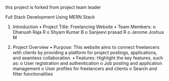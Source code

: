 this project is forked from project team leader 


Full Stack Development Using MERN Stack

1. Introduction
•	Project Title: Freelancing Website
•	Team Members:
o	Dhanush Raja R
o	Shyam Kumar B
o	Sanjeevi prasad R
o	Jerome Joshua M

2. Project Overview
•	Purpose:
This website aims to connect freelancers with clients by providing a platform for project postings, applications, and seamless collaboration.
•	Features:
Highlight the key features, such as:
o	User registration and authentication
o	Job posting and application management
o	User profiles for freelancers and clients
o	Search and filter functionalities


